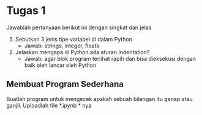 # Tugas 1

Jawablah pertanyaan berikut ini dengan singkat dan jelas
1. Sebutkan 3 jenis tipe variabel di dalam Python
    * Jawab: strings, integer, floats
2. Jelaskan mengapa di Python ada aturan Indentation?
    * Jawab: agar blok program terlihat rapih dan bisa dieksekusi dengan baik oleh lancar oleh Python
    
## Membuat Program Sederhana

Buatlah program untuk mengecek apakah sebuah bilangan itu genap atau ganjil. Uploadlah file *.ipynb * nya

